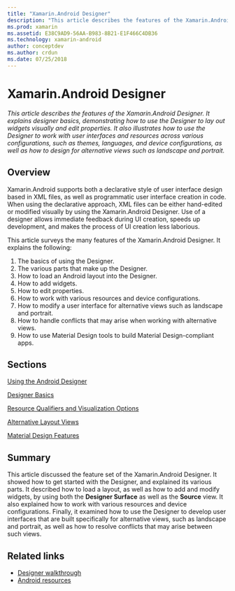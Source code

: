 ```yaml
---
title: "Xamarin.Android Designer"
description: "This article describes the features of the Xamarin.Android Designer. It explains designer basics, demonstrating how to use the Designer to lay out widgets visually and edit properties. It also illustrates how to use the Designer to work with user interfaces and resources across various configurations, such as themes, languages, and device configurations, as well as how to design for alternative views like landscape and portrait."
ms.prod: xamarin
ms.assetid: E38C9AD9-56AA-B983-8B21-E1F466C4DB36
ms.technology: xamarin-android
author: conceptdev
ms.author: crdun
ms.date: 07/25/2018
---
```


# Xamarin.Android Designer

_This article describes the features of the Xamarin.Android Designer.
It explains designer basics, demonstrating how to use the Designer to
lay out widgets visually and edit properties. It also illustrates how
to use the Designer to work with user interfaces and resources across
various configurations, such as themes, languages, and device
configurations, as well as how to design for alternative views such as
landscape and portrait._

## Overview

Xamarin.Android supports both a declarative style of user interface design
based in XML files, as well as programmatic user interface creation in code.
When using the declarative approach, XML files can be either hand-edited or
modified visually by using the Xamarin.Android Designer. Use of a designer
allows immediate feedback during UI creation, speeds up development, and makes
the process of UI creation less laborious.

This article surveys the many features of the Xamarin.Android Designer. It
explains the following:

1. The basics of using the Designer.
2. The various parts that make up the Designer.
3. How to load an Android layout into the Designer.
4. How to add widgets.
5. How to edit properties.
6. How to work with various resources and device configurations.
7. How to modify a user interface for alternative views such as landscape and portrait. 
8. How to handle conflicts that may arise when working with alternative views. 
9. How to use Material Design tools to build Material Design-compliant apps.

## Sections

 [Using the Android Designer](~/android/user-interface/android-designer/designer-walkthrough.md)

 [Designer Basics](~/android/user-interface/android-designer/designer-basics.md)

 [Resource Qualifiers and Visualization Options](~/android/user-interface/android-designer/resource-qualifiers.md)

 [Alternative Layout Views](~/android/user-interface/android-designer/alternative-layout-views.md)

 [Material Design Features](~/android/user-interface/android-designer/material-design-features.md)

## Summary

This article discussed the feature set of the Xamarin.Android Designer.
It showed how to get started with the Designer, and explained its
various parts. It described how to load a layout, as well as how to add
and modify widgets, by using both the **Designer Surface** as well as
the **Source** view. It also explained how to work with various
resources and device configurations. Finally, it examined how to use
the Designer to develop user interfaces that are built specifically for
alternative views, such as landscape and portrait, as well as how to
resolve conflicts that may arise between such views.

## Related links

- [Designer walkthrough](~/android/user-interface/android-designer/designer-walkthrough.md)
- [Android resources](~/android/app-fundamentals/resources-in-android/index.md)
